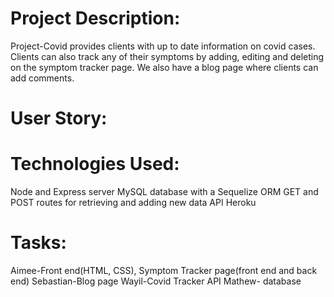 # Project Description:
Project-Covid provides clients with up to date information on covid cases. Clients can also track any of their symptoms by adding, editing and deleting on the symptom tracker page. We also have a blog page where clients can add comments.


# User Story:




# Technologies Used:
Node and Express server
MySQL database with a Sequelize ORM
GET and POST routes for retrieving and adding new data
API
Heroku


# Tasks:
Aimee-Front end(HTML, CSS), Symptom Tracker page(front end and back end) 
Sebastian-Blog page
Wayil-Covid Tracker API
Mathew- database
